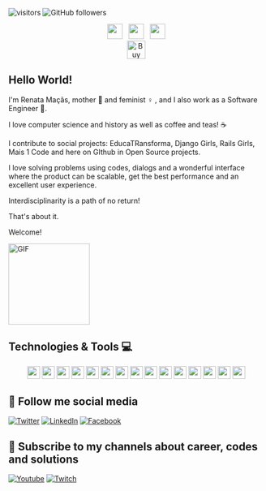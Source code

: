 
![visitors](https://visitor-badge.glitch.me/badge?page_id=macasrenata.visitor-badge)
![GitHub followers](https://img.shields.io/github/followers/macasrenata?style=social)

<p align='center'>
<a href="https://dev.to/macasrenata"><img height="30" src="https://github.com/stephenajulu/WaylonWalker/blob/main/icon/dev.png?raw=true"></a>&nbsp;&nbsp;
<a href="https://twitter.com/macasrenata"><img height="30" src="https://github.com/stephenajulu/WaylonWalker/blob/main/icon/twitter.png?raw=true"></a>&nbsp;&nbsp;
<a href="https://www.linkedin.com/in/macasrenata/"><img height="30" src="https://github.com/stephenajulu/WaylonWalker/blob/main/icon/linkedin.png?raw=true"></a>
</br>
<a href='https://www.buymeacoffee.com/macasrenata' target='_blank'><img height='36' style='border:0px;height:36px;' src='https://www.buymeacoffee.com/assets/img/guidelines/download-assets-2.svg' border='0' alt='Buy Me a Coffee' /></a>
</p>


## Hello World! 

<p align="center">

I'm Renata Maçãs, mother 🤰 and feminist ♀️ , and I also work as a Software Engineer 🧙.

I love computer science and history as well as coffee and teas! ☕ 

I contribute to social projects: EducaTRansforma, Django Girls, Rails Girls, Mais 1 Code and here on GIthub in Open Source projects.

I love solving problems using codes, dialogs and a wonderful interface where the product can be scalable, get the best performance and an excellent user experience.

Interdisciplinarity is a path of no return!

That's about it.

Welcome!

<img align="center" alt="GIF" height="160px" src="https://media.giphy.com/media/3dkZSFc0Yn24DebLb3/giphy-downsized.gif?cid=790b7611bd9a6c1ff5fbbf39254401dc2fbaec30a49f382b&rid=giphy-downsized.gif&ct=g" />

</p>




## Technologies & Tools 💻 

<p align="center">

<img src="https://img.shields.io/badge/javascript-%23F7DF1E.svg?&style=for-the-badge&logo=javascript&logoColor=black" height="25"/>
<img src="https://img.shields.io/badge/typescript%20-%23007ACC.svg?&style=for-the-badge&logo=typescript&logoColor=white" height="25"/>
<img src="https://img.shields.io/badge/node.js%20-%2343853D.svg?&style=for-the-badge&logo=node.js&logoColor=white" height="25"/>
<img src="https://img.shields.io/badge/express.js%20-%23404d59.svg?&style=for-the-badge" height="25"/>
<img src="https://img.shields.io/badge/vuejs%20-%2335495e.svg?&style=for-the-badge&logo=vue.js&logoColor=%234FC08D" height="25"/>
<img src="https://img.shields.io/badge/react%20-%2320232a.svg?&style=for-the-badge&logo=react&logoColor=%2361DAFB" height="25"/>
<img src="https://img.shields.io/badge/angular%20-%23DD0031.svg?&style=for-the-badge&logo=angular&logoColor=white" height="25"/>
<img src="https://img.shields.io/badge/bootstrap%20-%23563D7C.svg?&style=for-the-badge&logo=bootstrap&logoColor=white" height="25"/>
<img src="https://img.shields.io/badge/-npm-CB3837?style=flat-square&logo=npm" height="25"/>
<img src="https://img.shields.io/badge/-GitHub-181717?style=flat-square&logo=github" height="25"/>
<img src="https://img.shields.io/badge/MongoDB-%234ea94b.svg?&style=for-the-badge&logo=mongodb&logoColor=white" height="25"/>
<img src="https://img.shields.io/badge/Microsoft%20Azure-0089D6?logo=microsoft-azure&logoColor=white&style=for-the-badge" height="25"/>
<img src="https://img.shields.io/badge/aws-%23F7DF1E.svg?&style=for-the-badge&logo=aws&logoColor=black" height="25"/>
<img src="https://img.shields.io/badge/python-0089D6?logo=python&logoColor=white&style=for-the-badge" height="25"/>
<img src="https://img.shields.io/badge/django%20-%23007ACC.svg?&style=for-the-badge&logo=django&logoColor=white" height="25"/>

</p>





## 👾 Follow me social media 

[![Twitter](https://img.shields.io/badge/twitter-%231DA1F2.svg?&style=for-the-badge&logo=twitter&logoColor=white)](https://twitter.com/macasrenata)
[![LinkedIn](https://img.shields.io/badge/linkedin-%230077B5.svg?&style=for-the-badge&logo=linkedin&logoColor=white)](https://www.linkedin.com/in/macasrenata/)
[![Facebook](https://img.shields.io/badge/facebook-%231877F2.svg?&style=for-the-badge&logo=facebook&logoColor=white)](https://www.facebook.com/macasrenata)





## 🤖 Subscribe to my channels about career, codes and solutions 

[![Youtube](https://img.shields.io/badge/youtube-%23FF0000.svg?&style=for-the-badge&logo=youtube&logoColor=white)](https://www.youtube.com/channel/UCDaRous1AwTDSDGfN78cVbA)
[![Twitch](https://img.shields.io/badge/twitch-%239146FF.svg?&style=for-the-badge&logo=twitch&logoColor=white)](https://www.twitch.tv/macasrenata)


